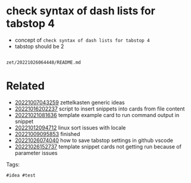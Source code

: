 # check syntax of dash lists for tabstop 4

- concept of `check syntax of dash lists for tabstop 4`
- tabstop should be 2

```
```

` zet/20221026064448/README.md `

# Related

- [20221007043259](/zet/20221007043259/README.md) zettelkasten generic ideas
- [20221016202237](/zet/20221016202237/README.md) script to insert snippets into cards from file content
- [20221021081636](/zet/20221021081636/README.md) template example card to run command output in snippet
- [20221012094712](/zet/20221012094712/README.md) linux sort issues with locale
- [20221009095853](/zet/20221009095853/README.md) finished
- [20221026074040](/zet/20221026074040/README.md) how to save tabstop settings in github vscode
- [20221026152737](/zet/20221026152737/README.md) template snippet cards not getting run because of parameter issues

Tags:

    #idea #test
